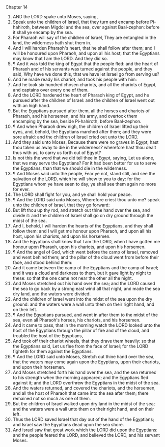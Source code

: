 

Chapter 14

1. AND the LORD spake unto Moses, saying,
2. Speak unto the children of Israel, that they turn and encamp before Pi-hahiroth, between Migdol and the sea, over against Baal-zephon: before it shall ye encamp by the sea.
3. For Pharaoh will say of the children of Israel, They are entangled in the land, the wilderness hath shut them in.
4. And I will harden Pharaoh's heart, that he shall follow after them; and I will be honoured upon Pharaoh, and upon all his host; that the Egyptians may know that I am the LORD.  And they did so.
5. ¶ And it was told the king of Egypt that the people fled: and the heart of Pharaoh and of his servants was turned against the people, and they said, Why have we done this, that we have let Israel go from serving us?
6. And he made ready his chariot, and took his people with him:
7. And he took six hundred chosen chariots, and all the chariots of Egypt, and captains over every one of them.
8. And the LORD hardened the heart of Pharaoh king of Egypt, and he pursued after the children of Israel: and the children of Israel went out with an high hand.
9. But the Egyptians pursued after them, all the horses and chariots of Pharaoh, and his horsemen, and his army, and overtook them encamping by the sea, beside Pi-hahiroth, before Baal-zephon.
10. ¶ And when Pharaoh drew nigh, the children of Israel lifted up their eyes, and, behold, the Egyptians marched after them; and they were sore afraid: and the children of Israel cried out unto the LORD.
11. And they said unto Moses, Because there were no graves in Egypt, hast thou taken us away to die in the wilderness?  wherefore hast thou dealt thus with us, to carry us forth out of Egypt?
12. Is not this the word that we did tell thee in Egypt, saying, Let us alone, that we may serve the Egyptians?  For it had been better for us to serve the Egyptians, than that we should die in the wilderness.
13. ¶ And Moses said unto the people, Fear ye not, stand still, and see the salvation of the LORD, which he will shew to you to day: for the Egyptians whom ye have seen to day, ye shall see them again no more for ever.
14. The LORD shall fight for you, and ye shall hold your peace.
15. ¶ And the LORD said unto Moses, Wherefore criest thou unto me? speak unto the children of Israel, that they go forward:
16. But lift thou up thy rod, and stretch out thine hand over the sea, and divide it: and the children of Israel shall go on dry ground through the midst of the sea.
17. And I, behold, I will harden the hearts of the Egyptians, and they shall follow them: and I will get me honour upon Pharaoh, and upon all his host, upon his chariots, and upon his horsemen.
18. And the Egyptians shall know that I am the LORD, when I have gotten me honour upon Pharaoh, upon his chariots, and upon his horsemen.
19. ¶ And the angel of God, which went before the camp of Israel, removed and went behind them; and the pillar of the cloud went from before their face, and stood behind them:
20. And it came between the camp of the Egyptians and the camp of Israel; and it was a cloud and darkness to them, but it gave light by night to these: so that the one came not near the other all the night.
21. And Moses stretched out his hand over the sea; and the LORD caused the sea to go back by a strong east wind all that night, and made the sea dry land, and the waters were divided.
22. And the children of Israel went into the midst of the sea upon the dry ground: and the waters were a wall unto them on their right hand, and on their left.
23. ¶ And the Egyptians pursued, and went in after them to the midst of the sea, even all Pharaoh's horses, his chariots, and his horsemen.
24. And it came to pass, that in the morning watch the LORD looked unto the host of the Egyptians through the pillar of fire and of the cloud, and troubled the host of the Egyptians,
25. And took off their chariot wheels, that they drave them heavily: so that the Egyptians said, Let us flee from the face of Israel; for the LORD fighteth for them against the Egyptians.
26. ¶ And the LORD said unto Moses, Stretch out thine hand over the sea, that the waters may come again upon the Egyptians, upon their chariots, and upon their horsemen.
27. And Moses stretched forth his hand over the sea, and the sea returned to his strength when the morning appeared; and the Egyptians fled against it; and the LORD overthrew the Egyptians in the midst of the sea.
28. And the waters returned, and covered the chariots, and the horsemen, and all the host of Pharaoh that came into the sea after them; there remained not so much as one of them.
29. But the children of Israel walked upon dry land in the midst of the sea; and the waters were a wall unto them on their right hand, and on their left.
30. Thus the LORD saved Israel that day out of the hand of the Egyptians; and Israel saw the Egyptians dead upon the sea shore.
31. And Israel saw that great work which the LORD did upon the Egyptians: and the people feared the LORD, and believed the LORD, and his servant Moses.
